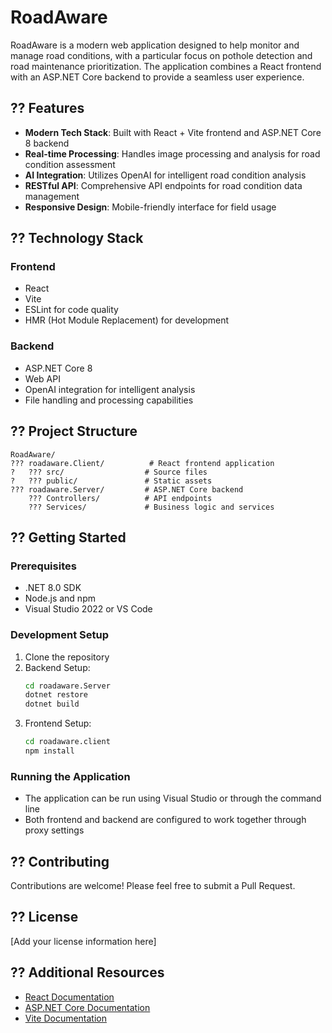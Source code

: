 # RoadAware

RoadAware is a modern web application designed to help monitor and manage road conditions, with a particular focus on pothole detection and road maintenance prioritization. The application combines a React frontend with an ASP.NET Core backend to provide a seamless user experience.

## ?? Features

- **Modern Tech Stack**: Built with React + Vite frontend and ASP.NET Core 8 backend
- **Real-time Processing**: Handles image processing and analysis for road condition assessment
- **AI Integration**: Utilizes OpenAI for intelligent road condition analysis
- **RESTful API**: Comprehensive API endpoints for road condition data management
- **Responsive Design**: Mobile-friendly interface for field usage

## ?? Technology Stack

### Frontend
- React
- Vite
- ESLint for code quality
- HMR (Hot Module Replacement) for development

### Backend
- ASP.NET Core 8
- Web API
- OpenAI integration for intelligent analysis
- File handling and processing capabilities

## ?? Project Structure

```
RoadAware/
??? roadaware.Client/          # React frontend application
?   ??? src/                  # Source files
?   ??? public/               # Static assets
??? roadaware.Server/         # ASP.NET Core backend
    ??? Controllers/          # API endpoints
    ??? Services/             # Business logic and services
```

## ?? Getting Started

### Prerequisites
- .NET 8.0 SDK
- Node.js and npm
- Visual Studio 2022 or VS Code

### Development Setup
1. Clone the repository
2. Backend Setup:
   ```bash
   cd roadaware.Server
   dotnet restore
   dotnet build
   ```
3. Frontend Setup:
   ```bash
   cd roadaware.client
   npm install
   ```

### Running the Application
- The application can be run using Visual Studio or through the command line
- Both frontend and backend are configured to work together through proxy settings

## ?? Contributing

Contributions are welcome! Please feel free to submit a Pull Request.

## ?? License

[Add your license information here]

## ?? Additional Resources

- [React Documentation](https://react.dev)
- [ASP.NET Core Documentation](https://docs.microsoft.com/en-us/aspnet/core)
- [Vite Documentation](https://vitejs.dev)